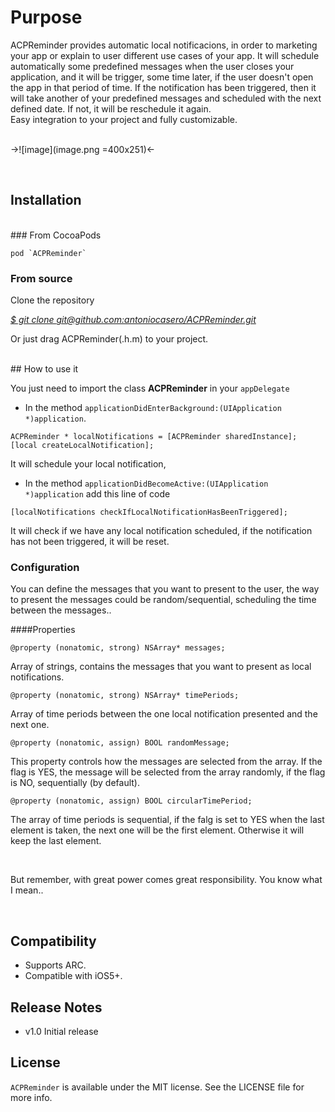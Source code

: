 # Purpose

ACPReminder provides automatic local notificacions, in order to marketing your app or explain to user different use cases of your app. It will schedule automatically some predefined messages when the user closes your application, and it will be trigger, some time later, if the user doesn't open the app in that period of time. If the notification has been triggered, then it will take another of your predefined messages and scheduled with the next defined date. If not, it will be reschedule it again.</br>
Easy integration to your project and fully customizable.
</br></br>



->![image](image.png =400x251)<-

</br>

## Installation
</br>
### From CocoaPods

	pod `ACPReminder` 

### From source

Clone the repository

[*$ git clone git@github.com:antoniocasero/ACPReminder.git*]()

Or just drag ACPReminder(.h.m) to your project.

</br>
## How to use it

You just need to import the class **ACPReminder** in your `appDelegate` 

- In the method `applicationDidEnterBackground:(UIApplication *)application`. 

```
ACPReminder * localNotifications = [ACPReminder sharedInstance];
[local createLocalNotification];
```
It will schedule your local notification, 

- In the method `applicationDidBecomeActive:(UIApplication *)application`  add this line of code

```
[localNotifications checkIfLocalNotificationHasBeenTriggered];
``` 
 It will check if we have any local notification scheduled, if the notification has not been triggered, it will be reset.
 
### Configuration

You can define the messages that you want to present to the user, the way to present the messages could be random/sequential, scheduling the time between the messages..

####Properties
```
@property (nonatomic, strong) NSArray* messages;
```
Array of strings, contains the messages that you want to present as local notifications.

```
@property (nonatomic, strong) NSArray* timePeriods;
```
Array of time periods between the one local notification presented and the next one.

```
@property (nonatomic, assign) BOOL randomMessage;
```

This property controls how the messages are selected from the array. If the flag is YES, the message will be selected from the array randomly, if the flag is NO, sequentially (by default).

```
@property (nonatomic, assign) BOOL circularTimePeriod;
```

The array of time periods is sequential, if the falg is set to YES when the last element is taken, the next one will be the first element. Otherwise it will keep the last element.



</br>

But remember, with great power comes great responsibility. You know what I mean..

</br>

## Compatibility

- Supports ARC. 
- Compatible with iOS5+.

## Release Notes

- v1.0 Initial release

## License

`ACPReminder` is available under the MIT license. See the LICENSE file for more info.

